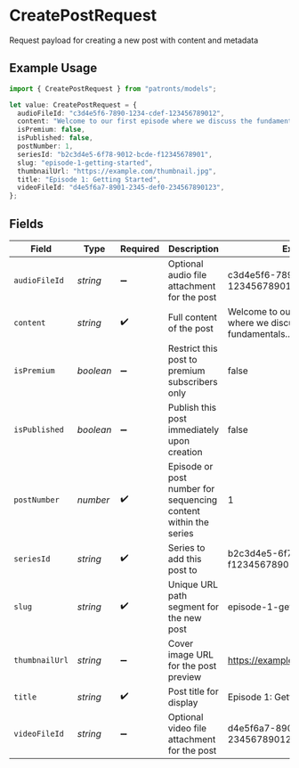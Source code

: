 # CreatePostRequest

Request payload for creating a new post with content and metadata

## Example Usage

```typescript
import { CreatePostRequest } from "patronts/models";

let value: CreatePostRequest = {
  audioFileId: "c3d4e5f6-7890-1234-cdef-123456789012",
  content: "Welcome to our first episode where we discuss the fundamentals...",
  isPremium: false,
  isPublished: false,
  postNumber: 1,
  seriesId: "b2c3d4e5-6f78-9012-bcde-f12345678901",
  slug: "episode-1-getting-started",
  thumbnailUrl: "https://example.com/thumbnail.jpg",
  title: "Episode 1: Getting Started",
  videoFileId: "d4e5f6a7-8901-2345-def0-234567890123",
};
```

## Fields

| Field                                                             | Type                                                              | Required                                                          | Description                                                       | Example                                                           |
| ----------------------------------------------------------------- | ----------------------------------------------------------------- | ----------------------------------------------------------------- | ----------------------------------------------------------------- | ----------------------------------------------------------------- |
| `audioFileId`                                                     | *string*                                                          | :heavy_minus_sign:                                                | Optional audio file attachment for the post                       | c3d4e5f6-7890-1234-cdef-123456789012                              |
| `content`                                                         | *string*                                                          | :heavy_check_mark:                                                | Full content of the post                                          | Welcome to our first episode where we discuss the fundamentals... |
| `isPremium`                                                       | *boolean*                                                         | :heavy_minus_sign:                                                | Restrict this post to premium subscribers only                    | false                                                             |
| `isPublished`                                                     | *boolean*                                                         | :heavy_minus_sign:                                                | Publish this post immediately upon creation                       | false                                                             |
| `postNumber`                                                      | *number*                                                          | :heavy_check_mark:                                                | Episode or post number for sequencing content within the series   | 1                                                                 |
| `seriesId`                                                        | *string*                                                          | :heavy_check_mark:                                                | Series to add this post to                                        | b2c3d4e5-6f78-9012-bcde-f12345678901                              |
| `slug`                                                            | *string*                                                          | :heavy_check_mark:                                                | Unique URL path segment for the new post                          | episode-1-getting-started                                         |
| `thumbnailUrl`                                                    | *string*                                                          | :heavy_minus_sign:                                                | Cover image URL for the post preview                              | https://example.com/thumbnail.jpg                                 |
| `title`                                                           | *string*                                                          | :heavy_check_mark:                                                | Post title for display                                            | Episode 1: Getting Started                                        |
| `videoFileId`                                                     | *string*                                                          | :heavy_minus_sign:                                                | Optional video file attachment for the post                       | d4e5f6a7-8901-2345-def0-234567890123                              |